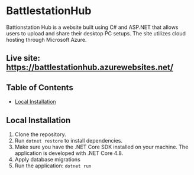 # BattlestationHub

Battionstation Hub is a website built using C# and ASP.NET that allows users to upload and share their desktop PC setups. The site utilizes cloud hosting through Microsoft Azure.

## Live site: https://battlestationhub.azurewebsites.net/

## Table of Contents

- [Local Installation](#installation)


## Local Installation

1. Clone the repository.
2. Run `dotnet restore` to install dependencies.
3. Make sure you have the .NET Core SDK installed on your machine. The application is developed with .NET Core 4.8.
4. Apply database migrations
5. Run the application: `dotnet run `
